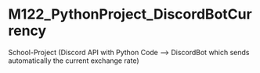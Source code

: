 # M122_PythonProject_DiscordBotCurrency
School-Project (Discord API with Python Code --> DiscordBot which sends automatically the current exchange rate)
